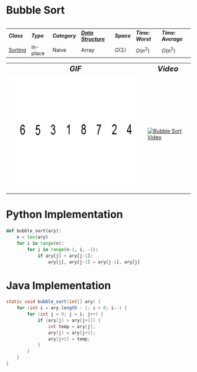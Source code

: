 # Bubble Sort
<table>
    <tr>
        <table>
            <tr>
                <td><strong><i>Class</i></strong></td>
                <td><strong><i>Type</i></strong></td>
                <td><strong><i>Category</i></strong></td>
                <td><strong><i><a href="/DataStructures/">Data Structure</a></i></strong></td>
                <td><strong><i>Space</i></strong></td>
                <td><strong><i>Time: Worst</i></strong></td>
                <td><strong><i>Time: Average</i></strong></td>
            </tr>
            <tr>
                <td><a href="/Sorting/">Sorting</a></td>
                <td>In-place</td>
                <td>Naive</td>
                <td>Array</td>
                <td><i>O</i>(1)</td>
                <td><i>O</i>(n<sup>2</sup>)</td>
                <td><i>O</i>(n<sup>2</sup>)</td>
            </tr>
        </table>
    </tr>
    <tr>
        <table>
            <tr style="text-align: center; font-size:20px;">
                <td><strong><i>GIF</i></strong></td>
                <td><strong><i>Video</i></strong></td>
            </tr>
            <tr>
                <td><img src="BubbleSort.gif" alt="Bubble Sort GIF" style="width: auto; height: 315px;"/></td>
                <td><a href="https://youtu.be/xli_FI7CuzA"><img src="http://img.youtube.com/vi/xli_FI7CuzA/0.jpg" alt="Bubble Sort Video" width="560" height="315"/></a></td>
            </tr>
        </table>
    </tr>
</table>

# Python Implementation
``` python
def bubble_sort(ary):
    n = len(ary)
    for i in range(n):
        for j in range(n-1, i, -1):
            if ary[j] < ary[j-1]:
                ary[j], ary[j-1] = ary[j-1], ary[j]
```

# Java Implementation
``` java
static void bubble_sort(int[] ary) {
    for (int i = ary.length - 1; i > 0; i--) {
        for (int j = 0; j < i; j++) {
            if (ary[j] > ary[j+1]) {
                int temp = ary[j];
                ary[j] = ary[j+1];
                ary[j+1] = temp;
            }
        }
    }
}
```